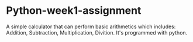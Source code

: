 # Python-week1-assignment
A simple calculator that can perform basic arithmetics which includes: Addition, Subtraction, Multiplication, Divition. It's programmed with python.
